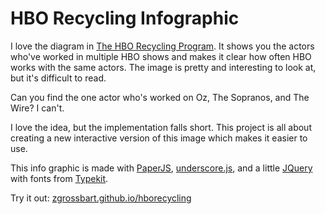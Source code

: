HBO Recycling Infographic
==================================================

I love the diagram in [The HBO Recycling Program](http://www.grantland.com/story/_/id/6635619/the-hbo-recycling-program).  It shows you the actors who've worked in multiple HBO shows and makes it clear how often HBO works with the same actors.  The image is pretty and interesting to look at, but it's difficult to read.  

Can you find the one actor who's worked on Oz, The Sopranos, and The Wire?  I can't.

I love the idea, but the implementation falls short.  This project is all about creating a new interactive version of this image which makes it easier to use.  

This info graphic is made with [PaperJS](http://www.paperjs.org), [underscore.js](http://documentcloud.github.com/underscore), and a little [JQuery](http://www.jquery.com) with fonts from [Typekit](http://typekit.com).

Try it out:  [zgrossbart.github.io/hborecycling](http://zgrossbart.github.io/hborecycling)
